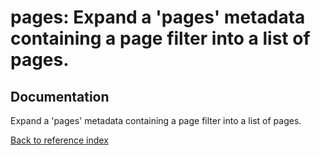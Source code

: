 # pages: Expand a 'pages' metadata containing a page filter into a list of pages.

## Documentation

Expand a 'pages' metadata containing a page filter into a list of pages.

[Back to reference index](../README.md)
